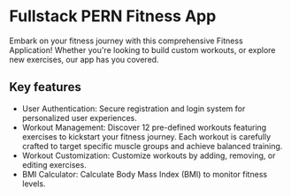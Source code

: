 # Fullstack PERN Fitness App 
Embark on your fitness journey with this comprehensive Fitness Application! Whether you're looking to build custom workouts, or explore new exercises, our app has you covered.
## Key features
- User Authentication: Secure registration and login system for personalized user experiences.
- Workout Management: Discover 12 pre-defined workouts featuring exercises to kickstart your fitness journey.
Each workout is carefully crafted to target specific muscle groups and achieve balanced training.
- Workout Customization: Customize workouts by adding, removing, or editing exercises.
- BMI Calculator: Calculate Body Mass Index (BMI) to monitor fitness levels.
